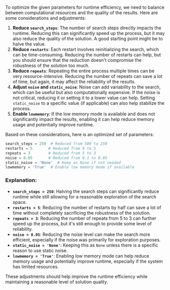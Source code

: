 To optimize the given parameters for runtime efficiency, we need to balance between computational resources and the quality of the results. Here are some considerations and adjustments:

1. **Reduce `search_steps`**: The number of search steps directly impacts the runtime. Reducing this can significantly speed up the process, but it may also reduce the quality of the solution. A good starting point might be to halve the value.
2. **Reduce `restarts`**: Each restart involves reinitializing the search, which can be time-consuming. Reducing the number of restarts can help, but you should ensure that the reduction doesn't compromise the robustness of the solution too much.
3. **Reduce `repeats`**: Repeating the entire process multiple times can be very resource-intensive. Reducing the number of repeats can save a lot of time, but again, it may affect the reliability of the results.
4. **Adjust `noise` and `static_noise`**: Noise can add variability to the search, which can be useful but also computationally expensive. If the noise is not critical, reducing it or setting it to a lower value can help. Setting `static_noise` to a specific value (if applicable) can also help stabilize the process.
5. **Enable `lowmemory`**: If the low memory mode is available and does not significantly impact the results, enabling it can help reduce memory usage and potentially improve runtime.

Based on these considerations, here is an optimized set of parameters:

```python
search_steps = 250  # Reduced from 500 to 250
restarts = 5       # Reduced from 9 to 5
repeats = 3        # Reduced from 5 to 3
noise = 0.05       # Reduced from 0.1 to 0.05
static_noise = 'None'  # Keep as None if not needed
lowmemory = 'True'  # Enable low memory mode if available
```

### Explanation:
- **`search_steps = 250`**: Halving the search steps can significantly reduce runtime while still allowing for a reasonable exploration of the search space.
- **`restarts = 5`**: Reducing the number of restarts by half can save a lot of time without completely sacrificing the robustness of the solution.
- **`repeats = 3`**: Reducing the number of repeats from 5 to 3 can further speed up the process, but it's still enough to provide some level of reliability.
- **`noise = 0.05`**: Reducing the noise level can make the search more efficient, especially if the noise was primarily for exploration purposes.
- **`static_noise = 'None'`**: Keeping this as `None` unless there is a specific reason to use static noise.
- **`lowmemory = 'True'`**: Enabling low memory mode can help reduce memory usage and potentially improve runtime, especially if the system has limited resources.

These adjustments should help improve the runtime efficiency while maintaining a reasonable level of solution quality.